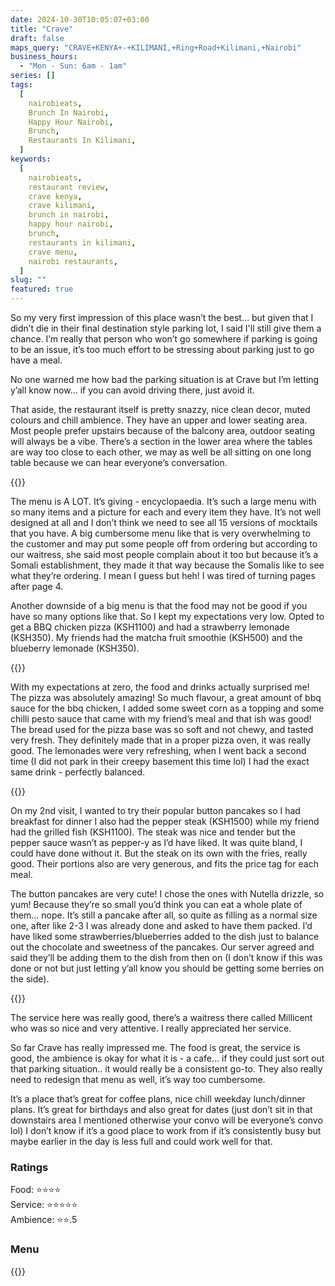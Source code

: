 ```yaml
---
date: 2024-10-30T10:05:07+03:00
title: "Crave"
draft: false
maps_query: "CRAVE+KENYA+-+KILIMANI,+Ring+Road+Kilimani,+Nairobi"
business_hours:
  - "Mon - Sun: 6am - 1am"
series: []
tags:
  [
    nairobieats,
    Brunch In Nairobi,
    Happy Hour Nairobi,
    Brunch,
    Restaurants In Kilimani,
  ]
keywords:
  [
    nairobieats,
    restaurant review,
    crave kenya,
    crave kilimani,
    brunch in nairobi,
    happy hour nairobi,
    brunch,
    restaurants in kilimani,
    crave menu,
    nairobi restaurants,
  ]
slug: ""
featured: true
---
```


So my very first impression of this place wasn’t the best… but given that I didn’t die in their final destination style parking lot, I said I'll still give them a chance. I’m really that person who won’t go somewhere if parking is going to be an issue, it’s too much effort to be stressing about parking just to go have a meal.

No one warned me how bad the parking situation is at Crave but I’m letting y’all know now… if you can avoid driving there, just avoid it.

That aside, the restaurant itself is pretty snazzy, nice clean decor, muted colours and chill ambience. They have an upper and lower seating area. Most people prefer upstairs because of the balcony area, outdoor seating will always be a vibe. There’s a section in the lower area where the tables are way too close to each other, we may as well be all sitting on one long table because we can hear everyone’s conversation.

{{<image-gallery key="crave" titles="crave01 crave02 crave03 crave04">}}

The menu is A LOT. It’s giving - encyclopaedia. It’s such a large menu with so many items and a picture for each and every item they have. It’s not well designed at all and I don’t think we need to see all 15 versions of mocktails that you have. A big cumbersome menu like that is very overwhelming to the customer and may put some people off from ordering but according to our waitress, she said most people complain about it too but because it’s a Somali establishment, they made it that way because the Somalis like to see what they’re ordering. I mean I guess but heh! I was tired of turning pages after page 4.

Another downside of a big menu is that the food may not be good if you have so many options like that. So I kept my expectations very low. Opted to get a BBQ chicken pizza (KSH1100) and had a strawberry lemonade (KSH350). My friends had the matcha fruit smoothie (KSH500) and the blueberry lemonade (KSH350).

{{<image-gallery key="crave-menu" titles="crave-menu15 crave-menu17 crave-menu32 crave-menu34">}}

With my expectations at zero, the food and drinks actually surprised me! The pizza was absolutely amazing! So much flavour, a great amount of bbq sauce for the bbq chicken, I added some sweet corn as a topping and some chilli pesto sauce that came with my friend’s meal and that ish was good! The bread used for the pizza base was so soft and not chewy, and tasted very fresh. They definitely made that in a proper pizza oven, it was really good. The lemonades were very refreshing, when I went back a second time (I did not park in their creepy basement this time lol) I had the exact same drink - perfectly balanced.

{{<image-gallery key="crave" titles="crave05 crave06 crave07 ">}}

On my 2nd visit, I wanted to try their popular button pancakes so I had breakfast for dinner I also had the pepper steak (KSH1500) while my friend had the grilled fish (KSH1100). The steak was nice and tender but the pepper sauce wasn’t as pepper-y as I’d have liked. It was quite bland, I could have done without it. But the steak on its own with the fries, really good. Their portions also are very generous, and fits the price tag for each meal.

The button pancakes are very cute! I chose the ones with Nutella drizzle, so yum! Because they’re so small you’d think you can eat a whole plate of them… nope. It’s still a pancake after all, so quite as filling as a normal size one, after like 2-3 I was already done and asked to have them packed. I’d have liked some strawberries/blueberries added to the dish just to balance out the chocolate and sweetness of the pancakes. Our server agreed and said they’ll be adding them to the dish from then on (I don’t know if this was done or not but just letting y’all know you should be getting some berries on the side).

{{<image-gallery key="crave" titles="crave08 crave09 crave10 crave11">}}

The service here was really good, there’s a waitress there called Millicent who was so nice and very attentive. I really appreciated her service.

So far Crave has really impressed me. The food is great, the service is good, the ambience is okay for what it is - a cafe… if they could just sort out that parking situation.. it would really be a consistent go-to. They also really need to redesign that menu as well, it’s way too cumbersome.

It’s a place that’s great for coffee plans, nice chill weekday lunch/dinner plans. It’s great for birthdays and also great for dates (just don’t sit in that downstairs area I mentioned otherwise your convo will be everyone’s convo lol) I don’t know if it’s a good place to work from if it’s consistently busy but maybe earlier in the day is less full and could work well for that.

### Ratings

Food: ⭐️⭐️⭐️⭐️<br>
Service: ⭐️⭐️⭐️⭐️⭐️<br>
Ambience: ⭐️⭐️.5<br>

### Menu

{{<remote-image-gallery key="crave-menu">}}
